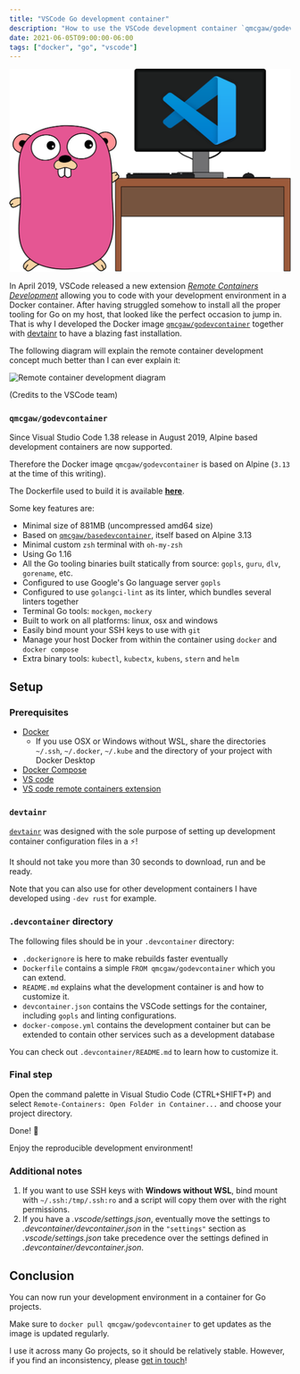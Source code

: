 ```yaml
---
title: "VSCode Go development container"
description: "How to use the VSCode development container `qmcgaw/godevcontainer`"
date: 2021-06-05T09:00:00-06:00
tags: ["docker", "go", "vscode"]
---
```


![Title](title.svg)

In April 2019, VSCode released a new extension [*Remote Containers Development*](https://code.visualstudio.com/docs/remote/containers) allowing you to code with your development environment in a Docker container. After having struggled somehow to install all the proper tooling for Go on my host, that looked like the perfect occasion to jump in.
That is why I developed the Docker image [`qmcgaw/godevcontainer`](https://github.com/qdm12/godevcontainer/) together with [devtainr](https://github.com/qdm12/devtainr) to have a blazing fast installation.

The following diagram will explain the remote container development concept much better than I can ever explain it:

![Remote container development diagram](https://code.visualstudio.com/assets/docs/remote/containers/architecture-containers.png)

(Credits to the VSCode team)

### `qmcgaw/godevcontainer`

Since Visual Studio Code 1.38 release in August 2019, Alpine based development containers are now supported.

Therefore the Docker image `qmcgaw/godevcontainer` is based on Alpine (`3.13` at the time of this writing).

The Dockerfile used to build it is available [**here**](https://github.com/qdm12/godevcontainer/blob/master/alpine.Dockerfile).

Some key features are:

- Minimal size of 881MB (uncompressed amd64 size)
- Based on [`qmcgaw/basedevcontainer`](https://github.com/qdm12/basedevcontainer/), itself based on Alpine 3.13
- Minimal custom `zsh` terminal with `oh-my-zsh`
- Using Go 1.16
- All the Go tooling binaries built statically from source: `gopls`, `guru`, `dlv`, `gorename`, etc.
- Configured to use Google's Go language server `gopls`
- Configured to use `golangci-lint` as its linter, which bundles several linters together
- Terminal Go tools: `mockgen`, `mockery`
- Built to work on all platforms: linux, osx and windows
- Easily bind mount your SSH keys to use with `git`
- Manage your host Docker from within the container using `docker` and `docker compose`
- Extra binary tools: `kubectl`, `kubectx`, `kubens`, `stern` and `helm`

## Setup

### Prerequisites

- [Docker](https://www.docker.com/products/docker-desktop)
  - If you use OSX or Windows without WSL, share the directories `~/.ssh`, `~/.docker`, `~/.kube` and the directory of your project with Docker Desktop
- [Docker Compose](https://docs.docker.com/compose/install/)
- [VS code](https://code.visualstudio.com/download)
- [VS code remote containers extension](https://marketplace.visualstudio.com/items?itemName=ms-vscode-remote.remote-containers)

### `devtainr`

[`devtainr`](https://github.com/qdm12/devtainr#Usage) was designed with the sole purpose of setting up development container configuration files in a ⚡!

It should not take you more than 30 seconds to download, run and be ready.

Note that you can also use for other development containers I have developed using `-dev rust` for example.

### `.devcontainer` directory

The following files should be in your `.devcontainer` directory:

- `.dockerignore` is here to make rebuilds faster eventually
- `Dockerfile` contains a simple `FROM qmcgaw/godevcontainer` which you can extend.
- `README.md` explains what the development container is and how to customize it.
- `devcontainer.json` contains the VSCode settings for the container, including `gopls` and linting configurations.
- `docker-compose.yml` contains the development container but can be extended to contain other services such as a development database

You can check out `.devcontainer/README.md` to learn how to customize it.

### Final step

Open the command palette in Visual Studio Code (CTRL+SHIFT+P) and select `Remote-Containers: Open Folder in Container...` and choose your project directory.

Done! 🌟

Enjoy the reproducible development environment!

### Additional notes

1. If you want to use SSH keys with **Windows without WSL**, bind mount with `~/.ssh:/tmp/.ssh:ro` and a script will copy them over with the right permissions.
1. If you have a *.vscode/settings.json*, eventually move the settings to *.devcontainer/devcontainer.json* in the `"settings"` section as *.vscode/settings.json* take precedence over the settings defined in *.devcontainer/devcontainer.json*.

## Conclusion

You can now run your development environment in a container for Go projects.

Make sure to `docker pull qmcgaw/godevcontainer` to get updates as the image is updated regularly.

I use it across many Go projects, so it should be relatively stable. However, if you find an inconsistency, please [get in touch](/contact)!
